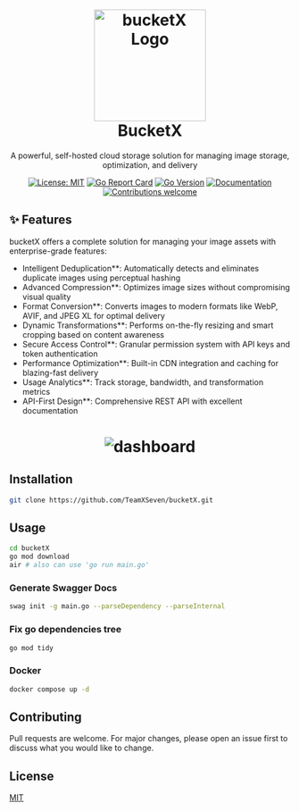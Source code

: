<h1 align="center" style="border-bottom: none">
    <img src="https://github.com/user-attachments/assets/3ace43e2-d175-4d7f-8e4d-0df36b586f83" alt="bucketX Logo" width="200"><br>BucketX
</h1>

<p align="center">
  A powerful, self-hosted cloud storage solution for managing image storage, optimization, and delivery
</p>

<div align="center">

[![License: MIT](https://img.shields.io/badge/License-MIT-blue.svg)](https://opensource.org/licenses/MIT)
[![Go Report Card](https://goreportcard.com/badge/github.com/TeamXSeven/bucketX)](https://goreportcard.com/report/github.com/TeamXSeven/bucketX)
[![Go Version](https://img.shields.io/github/go-mod/go-version/TeamXSeven/bucketX)](https://github.com/TeamXSeven/bucketX)
[![Documentation](https://img.shields.io/badge/docs-website-blue)](https://teamxseven.github.io/bucketX/)
[![Contributions welcome](https://img.shields.io/badge/contributions-welcome-brightgreen.svg)](https://github.com/TeamXSeven/bucketX/blob/main/CONTRIBUTING.md)
<!-- [![Docker Pulls](https://img.shields.io/docker/pulls/teamxseven/bucketx)](https://hub.docker.com/r/teamxseven/bucketx) -->

</div>

## ✨ Features

bucketX offers a complete solution for managing your image assets with enterprise-grade features:

- Intelligent Deduplication**: Automatically detects and eliminates duplicate images using perceptual hashing
- Advanced Compression**: Optimizes image sizes without compromising visual quality
- Format Conversion**: Converts images to modern formats like WebP, AVIF, and JPEG XL for optimal delivery
- Dynamic Transformations**: Performs on-the-fly resizing and smart cropping based on content awareness
- Secure Access Control**: Granular permission system with API keys and token authentication
- Performance Optimization**: Built-in CDN integration and caching for blazing-fast delivery
- Usage Analytics**: Track storage, bandwidth, and transformation metrics
- API-First Design**: Comprehensive REST API with excellent documentation

<h1 align="center" style="border-bottom: none">
    <img src="https://github.com/user-attachments/assets/ca628016-f1fc-4901-9344-61d6f19cdc97" alt="dashboard">
</h1>

## Installation

```bash
git clone https://github.com/TeamXSeven/bucketX.git
```

## Usage

```bash
cd bucketX
go mod download
air # also can use 'go run main.go'
```

### Generate Swagger Docs

```bash
swag init -g main.go --parseDependency --parseInternal
```

### Fix go dependencies tree

```bash
go mod tidy
```

### Docker

```bash
docker compose up -d
```

## Contributing

Pull requests are welcome. For major changes, please open an issue first to
discuss what you would like to change.

## License

[MIT](https://choosealicense.com/licenses/mit/)
